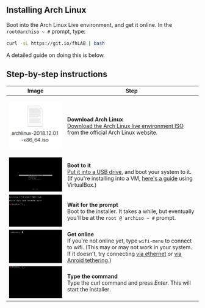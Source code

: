 ## Installing Arch Linux

Boot into the Arch Linux Live environment, and get it online. In the `root@archiso ~ #` prompt, type:

```sh
curl -sL https://git.io/fhLAB | bash
```

A detailed guide on doing this is below.

## Step-by-step instructions

| Image                                                                                                     | Step                                                                                                                                                                                                                                                       |
| --------------------------------------------------------------------------------------------------------- | ---------------------------------------------------------------------------------------------------------------------------------------------------------------------------------------------------------------------------------------------------------- |
| <p align='center'><img width='143' src='./images/arch-iso.png'></p>                                       | **Download Arch Linux** <br> [Download the Arch Linux live environment ISO][download] from the official Arch Linux website.                                                                                                                                |
| <a href='./images/ai-systemd-boot.gif'><img width='420' src='./images/ai-systemd-boot.gif'></a>           | **Boot to it** <br> [Put it into a USB drive][usb], and boot your system to it. (If you're installing into a VM, [here's a guide](./creating_virtualbox_vm.md) using VirtualBox.)                                                                          |
| <a href='./images/virtualbox-08-prompt.gif'><img width='420' src='./images/virtualbox-08-prompt.gif'></a> | **Wait for the prompt** <br> Boot to the installer. It takes a while, but eventually you'll be at the `root @ archiso ~ #` prompt.                                                                                                                         |
| <a href='./images/wifi-menu.gif'><img width='420' src='./images/wifi-menu.gif'></a>                       | **Get online** <br> If you're not online yet, type `wifi-menu` to connect to wifi. (This may or may not work in your system. If it doesn't, try connecting [via ethernet](./connect_via_ethernet.md) or [via Anroid tethering](./connect_via_android.md).) |
| <a href='./images/ai-01-curl-bash.gif'><img width='420' src='./images/ai-01-curl-bash.gif'></a>           | **Type the command** <br> Type the curl command and press _Enter_. This will start the installer.                                                                                                                                                          |

[download]: https://www.archlinux.org/download/
[usb]: https://wiki.archlinux.org/index.php/USB_flash_installation_media
